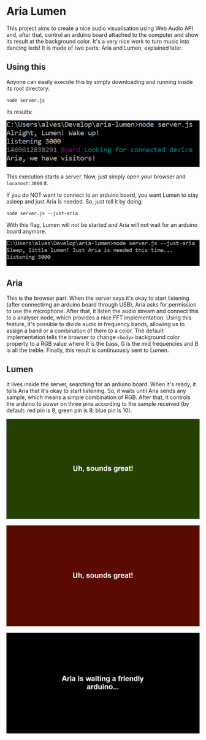 # Aria Lumen
This project aims to create a nice audio visualisation using Web Audio API and, after that, control an arduino board attached to the computer and show its result at the background color. It's a very nice work to turn music into dancing leds! It is made of two parts: Aria and Lumen, explained later.

## Using this
Anyone can easily execute this by simply downloading and running inside its root directory:
```
node server.js
```

Its results:

![Startup with lumen](https://github.com/ItsMeAlves/aria-lumen/blob/master/images/with-lumen.png?raw=true)

This execution starts a server. Now, just simply open your browser and `locahost:3000` it.

If you do NOT want to connect to an arduino board, you want Lumen to stay asleep and just Aria is needed. So, just tell it by doing:

```
node server.js --just-aria
```
With this flag, Lumen will not be started and Aria will not wait for an arduino board anymore. 

![Startup without lumen](https://github.com/ItsMeAlves/aria-lumen/blob/master/images/without-lumen.png?raw=true)

## Aria
This is the browser part. When the server says it's okay to start listening (after connectirng an arduino board through USB), Aria asks for permission to use the microphone. After that, it listen the audio stream and connect this to a analyser node, which provides a nice FFT implementation. Using this feature, it's possible to divide audio in frequency bands, allowing us to assign a band or a combination of them to a color. The default implementation tells the browser to change `<body>` background color property to a RGB value where R is the bass, G is the mid frequencies and B is all the treble. Finally, this result is continuously sent to Lumen.

## Lumen
It lives inside the server, searching for an arduino board. When it's ready, it tells Aria that it's okay to start listening. So, it waits until Aria sends any sample, which means a simple combination of RGB. After that, it controls the arduino to power on three pins according to the sample received (by default: red pin is 8, green pin is 9, blue pin is 10).

![Aria Sample](https://github.com/ItsMeAlves/aria-lumen/blob/master/images/sample2.png?raw=true)

![Aria Sample](https://github.com/ItsMeAlves/aria-lumen/blob/master/images/sample1.png?raw=true)

![Aria waiting for arduino](https://github.com/ItsMeAlves/aria-lumen/blob/master/images/aria-waiting.png?raw=true)
